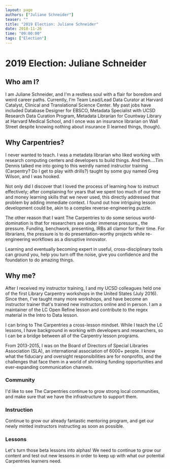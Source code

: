 ```yaml
---
layout: page
authors: ["Juliane Schneider"]
teaser: ""
title: "2019 Election: Juliane Schneider"
date: 2018-11-26
time: "09:00:00"
tags: ["Election"]
---
```


# 2019 Election: Juliane Schneider

## Who am I?

I am Juliane Schneider, and I'm a restless soul with a flair for boredom and weird career paths. Currently, I'm Team Lead/Lead Data Curator at Harvard Catalyst, Clinical and Translational Science Center. My past jobs have included Database Designer for EBSCO, Metadata Specialist with UCSD Research Data Curation Program, Metadata Librarian for Countway Library at Harvard Medical School, and I once was an insurance librarian on Wall Street despite knowing nothing about insurance (I learned things, though).

## Why Carpentries?

I never wanted to teach. I was a metadata librarian who liked working with research computing centers and developers to build things. And then....Tim Dennis talked me into going to this weirdly named instructor training (Carpentry? Do I get to play with drills?) taught by some guy named Greg Wilson, and I was hooked.

Not only did I discover that I loved the process of learning how to instruct effectively; after complaining for years that we spent too much of our time and money learning skills that we never used, this directly addressed that problem by adding immediate context. I found out how intriguing lesson development could be, akin to a complex reverse-engineering puzzle. 

The other reason that I want The Carpentries to do some serious world-domination is that for researchers are under immense pressure., the pressure. Funding, benchwork, presenting, IRBs all clamor for their time. For librarians, the pressure is to do presentation-worthy projects while re-engineering workflows as a disruptive innovator. 

Learning and eventually becoming expert in useful, cross-disciplinary tools can ground you, help you turn off the noise, give you confidence and the foundation to do amazing things.

## Why me?

After I received my instructor training, I and my UCSD colleagues held one of the first Library Carpentry workshops in the United States (July 2016). Since then, I've taught many more workshops, and have become an instructor trainer that's trained new instructors online and in person. I am a maintainer of the LC Open Refine lesson and contribute to the regex material in the Intro to Data lesson.

I can bring to The Carpentries a cross-lesson mindset. While I teach the LC lessons, I have background in working with developers and researchers, so I can be a bridge between all of the Carpentry lesson programs. 

From 2013-2015, I was on the Board of Directors of Special Libraries Association (SLA), an international association of 6000+ people. I know what the fiduciary and oversight responsibilities are for nonprofits, and the challenges that face them in a world of shrinking funding opportunities and ever-expanding communication channels. 

### Community
I'd like to see The Carpentries continue to grow strong local communities, and make sure that we have the infrastructure to support them. 

### Instruction
Continue to grow our already fantastic mentoring program, and get our newly minted instructors instructing as soon as possible.

### Lessons
Let's turn those beta lessons into alphas! We need to continue to grow our content and test out new lessons in order to keep up with what our potential Carpentries learners need.
